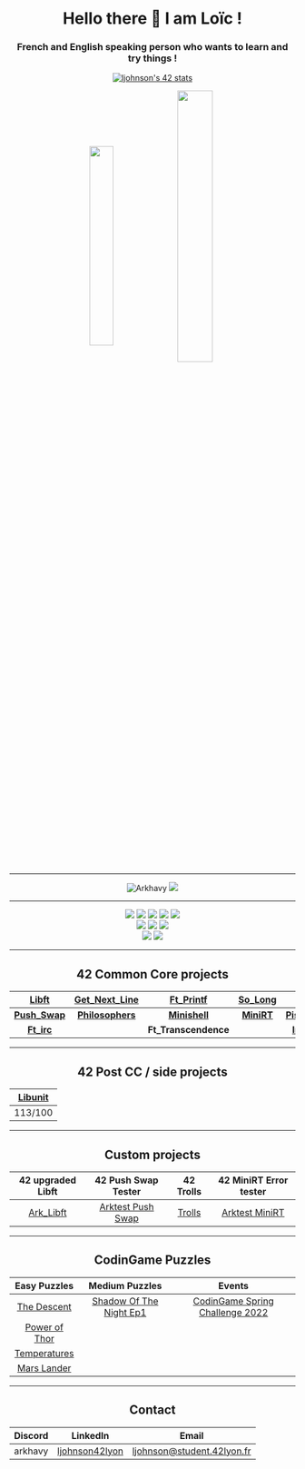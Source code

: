 <h1 align="center">Hello there 👋 I am Loïc !</h1>
<h3 align="center">French and English speaking person who wants to learn and try things !</h3>

<p align="center">
  <a href="https://github.com/JaeSeoKim/badge42"><img src="https://badge42.vercel.app/api/v2/cl1qawy8u002509jtlt49xa81/stats?cursusId=21&coalitionId=302" alt="ljohnson's 42 stats" /></a>
<p align="center">
 <img align="center" src="https://github-readme-stats.vercel.app/api/top-langs?username=Arkhavy&theme=prussian&count_private=true&langs_count=10&show_icons=true&layout=compact" alt="" height="30%" width="29%"/>
  <img align="center" src="https://github-readme-stats.vercel.app/api?username=Arkhavy&theme=prussian&count_private=true&show_icons=true" alt="" height="35%" width="35%" />
</p>

---

<p align="center">
  <img src="https://komarev.com/ghpvc/?username=Arkhavy&label=Profile%20views&color=blue&style=flat" alt="Arkhavy" />
  <a href="https://profile.intra.42.fr/users/ljohnson"><img src="https://badgen.net/badge/Born2Code/ljohnson/blue?icon=https://meta.intra.42.fr/assets/42_logo-7dfc9110a5319a308863b96bda33cea995046d1731cebb735e41b16255106c12.svg" /></a>
</p>

---

<div align="center">
  <img src="https://badgen.net/badge/C/Advanced/blue?cache=86400" />
  <img src="https://badgen.net/badge/C++/Intermediate/blue?cache=86400" />
  <img src="https://badgen.net/badge/Shellscript/Intermediate/green?cache=86400" />
  <img src="https://badgen.net/badge/LaTeX/Beginner/grey?cache=86400" />
  <img src="https://badgen.net/badge/Docker/Beginner/cyan?cache=86400&icon=docker" />
  <br>
  <img src="https://badgen.net/badge/HTML/Intermediate/blue?cache=86400" />
  <img src="https://badgen.net/badge/CSS/Intermediate/red?cache=86400" />
  <img src="https://badgen.net/badge/JavaScript/Intermediate/yellow?cache=86400" />
  <br>
  <img src="https://badgen.net/badge/Self Love/Work in Progress/pink?cache=86400" />
  <img src="https://badgen.net/badge/Ability to fly/Not a bird/grey?cache=86400" />
  
</div>

---

<h2 align="center">42 Common Core projects</h2>
<div align="center">
  
| **[Libft](https://github.com/Arkhavy/42_2021_libft)** | **[Get_Next_Line](https://github.com/Arkhavy/42_2021_get_next_line)** | **[Ft_Printf](https://github.com/Arkhavy/42_2021_ft_printf)** | **[So_Long](https://github.com/Arkhavy/42_2021_so_long)** | **[Pipex](https://github.com/Arkhavy/42_2021_Pipex)** |
| :---: | :---: | :---: | :---: | :---: |
| **[Push_Swap](https://github.com/Arkhavy/42_2021_Push_Swap)** | **[Philosophers](https://github.com/Arkhavy/42_2021_Philosophers)** | **[Minishell](https://github.com/Arkhavy/42_2021_Minishell)** | **[MiniRT](https://github.com/Arkhavy/42_2021_MiniRT)** | **[Piscine_CPP](https://github.com/Arkhavy/42_2021_Piscine_CPP)** |
| **[Ft_irc](https://github.com/ChaDutel/FT_IRC)** |  | **Ft_Transcendence** |  | **[Inception](https://github.com/Arkhavy/42_2021_Inception)** |




</div>

---

<h2 align="center">42 Post CC / side projects</h2>
<div align="center">
  
| [Libunit](https://github.com/Arkhavy/42_2021_Libunit) |
| :---: |
| 113/100 |

</div>

---

<h2 align="center">Custom projects</h2>
<div align="center">
    
| 42 upgraded Libft | 42 Push Swap Tester | 42 Trolls | 42 MiniRT Error tester |
| :---: | :---: | :---: | :---: |
| [Ark_Libft](https://github.com/Arkhavy/42_2021_ark_libft) | [Arktest Push Swap](https://github.com/Arkhavy/Arktest_Push_Swap) | [Trolls](https://github.com/Arkhavy/trolls) | [Arktest MiniRT](https://github.com/Arkhavy/Arktest_MiniRT) |
    
</div>

---

<h2 align="center">CodinGame Puzzles</h2>
<div align="center">
  
| Easy Puzzles | Medium Puzzles | Events |
| :---: | :---: | :---: |
| [The Descent](https://github.com/Arkhavy/CodinGame_Easy_The_Descent) | [Shadow Of The Night Ep1](https://github.com/Arkhavy/CodinGame_Medium_Shadows_of_the_knight_ep1) | [CodinGame Spring Challenge 2022](https://github.com/Arkhavy/CodinGame_Spring_Challenge_2022) |
| [Power of Thor](https://github.com/Arkhavy/CodinGame_Easy_Power_of_Thor) | |
| [Temperatures](https://github.com/Arkhavy/CodinGame_Easy_Temperatures) | |
| [Mars Lander](https://github.com/Arkhavy/CodinGame_Easy_Mars_Lander) | |

</div>

---

<h2 align="center">Contact</h2>
<div align="center">
  
| Discord | LinkedIn | Email |
| :---: | :---: | :---: |
| arkhavy | [ljohnson42lyon](https://www.linkedin.com/in/ljohnson42lyon/) | ljohnson@student.42lyon.fr |

</div>
